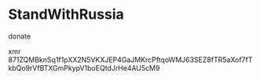 # StandWithRussia

donate

xmr 871ZQMBknSq1f1pXX2N5VKXJEP4GaJMKrcPftqoWMJ63SEZ8fTR5aXof7fTkbQo9rVfBTXGmPkypV1boEQtdJrHe4AU5cM9
